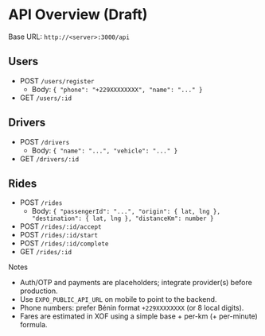 # API Overview (Draft)

Base URL: `http://<server>:3000/api`

## Users
- POST `/users/register`
  - Body: `{ "phone": "+229XXXXXXXX", "name": "..." }`
- GET `/users/:id`

## Drivers
- POST `/drivers`
  - Body: `{ "name": "...", "vehicle": "..." }`
- GET `/drivers/:id`

## Rides
- POST `/rides`
  - Body: `{ "passengerId": "...", "origin": { lat, lng }, "destination": { lat, lng }, "distanceKm": number }`
- POST `/rides/:id/accept`
- POST `/rides/:id/start`
- POST `/rides/:id/complete`
- GET `/rides/:id`

Notes
- Auth/OTP and payments are placeholders; integrate provider(s) before production.
- Use `EXPO_PUBLIC_API_URL` on mobile to point to the backend.
- Phone numbers: prefer Bénin format `+229XXXXXXXX` (or 8 local digits).
- Fares are estimated in XOF using a simple base + per-km (+ per-minute) formula.
